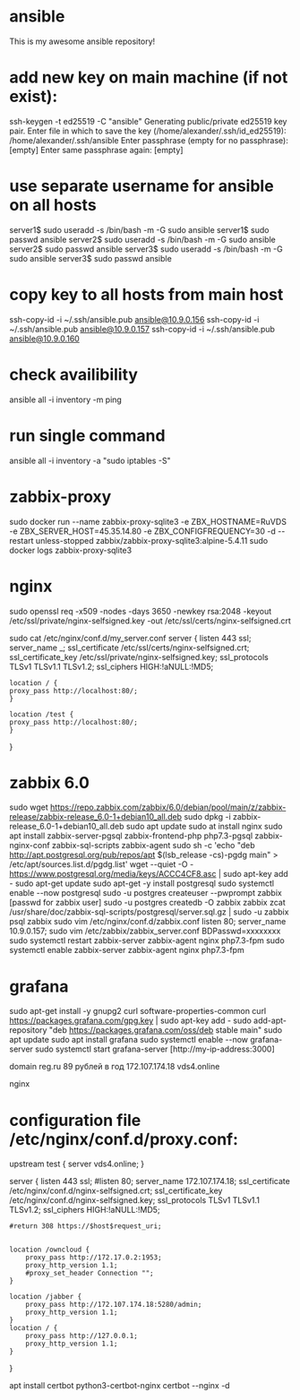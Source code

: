 # ansible

This is my awesome ansible repository!

# add new key on main machine (if not exist):
ssh-keygen -t ed25519 -C "ansible"
Generating public/private ed25519 key pair.
Enter file in which to save the key (/home/alexander/.ssh/id_ed25519): /home/alexander/.ssh/ansible
Enter passphrase (empty for no passphrase): [empty]
Enter same passphrase again: [empty]

# use separate username for ansible on all hosts
server1$ sudo useradd -s /bin/bash -m -G sudo ansible
server1$ sudo passwd ansible
server2$ sudo useradd -s /bin/bash -m -G sudo ansible
server2$ sudo passwd ansible
server3$ sudo useradd -s /bin/bash -m -G sudo ansible
server3$ sudo passwd ansible

# copy key to all hosts from main host
ssh-copy-id -i ~/.ssh/ansible.pub ansible@10.9.0.156
ssh-copy-id -i ~/.ssh/ansible.pub ansible@10.9.0.157
ssh-copy-id -i ~/.ssh/ansible.pub ansible@10.9.0.160

# check availibility
ansible all -i inventory -m ping

# run single command 
ansible all -i inventory -a "sudo iptables -S"

# zabbix-proxy
sudo docker run --name zabbix-proxy-sqlite3 -e ZBX_HOSTNAME=RuVDS -e ZBX_SERVER_HOST=45.35.14.80 -e ZBX_CONFIGFREQUENCY=30 -d --restart unless-stopped zabbix/zabbix-proxy-sqlite3:alpine-5.4.11
sudo docker logs zabbix-proxy-sqlite3

# nginx
sudo openssl req -x509 -nodes -days 3650 -newkey rsa:2048 -keyout /etc/ssl/private/nginx-selfsigned.key -out /etc/ssl/certs/nginx-selfsigned.crt

sudo cat /etc/nginx/conf.d/my_server.conf
server {
    listen              443 ssl;
    server_name         _;
    ssl_certificate     /etc/ssl/certs/nginx-selfsigned.crt;
    ssl_certificate_key /etc/ssl/private/nginx-selfsigned.key;
    ssl_protocols       TLSv1 TLSv1.1 TLSv1.2;
    ssl_ciphers         HIGH:!aNULL:!MD5;

    location / {
	proxy_pass http://localhost:80/;
    }

    location /test {
	proxy_pass http://localhost:80/;
    }
}

# zabbix 6.0
sudo wget https://repo.zabbix.com/zabbix/6.0/debian/pool/main/z/zabbix-release/zabbix-release_6.0-1+debian10_all.deb
sudo dpkg -i zabbix-release_6.0-1+debian10_all.deb
sudo apt update
sudo at install nginx
sudo apt install zabbix-server-pgsql zabbix-frontend-php php7.3-pgsql zabbix-nginx-conf zabbix-sql-scripts zabbix-agent
sudo sh -c 'echo "deb http://apt.postgresql.org/pub/repos/apt $(lsb_release -cs)-pgdg main" > /etc/apt/sources.list.d/pgdg.list'
wget --quiet -O - https://www.postgresql.org/media/keys/ACCC4CF8.asc | sudo apt-key add -
sudo apt-get update
sudo apt-get -y install postgresql
sudo systemctl enable --now postgresql
sudo -u postgres createuser --pwprompt zabbix
[passwd for zabbix user]
sudo -u postgres createdb -O zabbix zabbix
zcat /usr/share/doc/zabbix-sql-scripts/postgresql/server.sql.gz | sudo -u zabbix psql zabbix
sudo vim /etc/nginx/conf.d/zabbix.conf
    listen 80;
    server_name 10.9.0.157;
sudo vim /etc/zabbix/zabbix_server.conf
    BDPasswd=xxxxxxxx
sudo systemctl restart zabbix-server zabbix-agent nginx php7.3-fpm
sudo systemctl enable zabbix-server zabbix-agent nginx php7.3-fpm

# grafana
sudo apt-get install -y gnupg2 curl software-properties-common
curl https://packages.grafana.com/gpg.key | sudo apt-key add -
sudo add-apt-repository "deb https://packages.grafana.com/oss/deb stable main"
sudo apt update
sudo apt install grafana
sudo systemctl enable --now grafana-server
sudo systemctl start grafana-server
[http://my-ip-address:3000]


domain reg.ru 89 рублей в год
172.107.174.18 vds4.online

nginx
# configuration file /etc/nginx/conf.d/proxy.conf:
upstream  test {
    server vds4.online;
}

server {
    listen              443 ssl;
    #listen		80;
    server_name         172.107.174.18;
    ssl_certificate     /etc/nginx/conf.d/nginx-selfsigned.crt;
    ssl_certificate_key /etc/nginx/conf.d/nginx-selfsigned.key;
    ssl_protocols       TLSv1 TLSv1.1 TLSv1.2;
    ssl_ciphers         HIGH:!aNULL:!MD5;

    #return 308 https://$host$request_uri;


    location /owncloud {
        proxy_pass http://172.17.0.2:1953;
        proxy_http_version 1.1;
        #proxy_set_header Connection "";
    }

    location /jabber {
        proxy_pass http://172.107.174.18:5280/admin;
        proxy_http_version 1.1;
    }
    location / {
        proxy_pass http://127.0.0.1;
        proxy_http_version 1.1;
    }
}

apt install certbot python3-certbot-nginx
certbot --nginx -d


